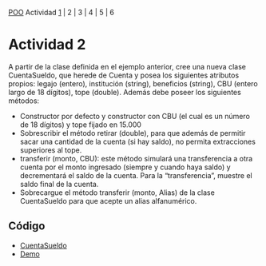 [POO](POO.md) Actividad [1](ACTIVIDAD1.md) | 2 | 3 | 4 | 5 | 6
# Actividad 2
A partir de la clase definida en el ejemplo anterior, cree una nueva clase CuentaSueldo, que 
herede de Cuenta y posea los siguientes atributos propios: legajo (entero), institución 
(string), beneficios (string), CBU (entero largo de 18 dígitos), tope (double). Además debe 
poseer los siguientes métodos:
* Constructor por defecto y constructor con CBU (el cual es un número de 18 dígitos) y 
tope fijado en 15.000
* Sobrescribir el método retirar (double), para que además de permitir sacar una cantidad 
de la cuenta (si hay saldo), no permita extracciones superiores al tope.
* transferir (monto, CBU): este método simulará una transferencia a otra cuenta por el 
monto ingresado (siempre y cuando haya saldo) y decrementará el saldo de la cuenta. 
Para la “transferencia”, muestre el saldo final de la cuenta.
* Sobrecargue el método transferir (monto, Alias) de la clase CuentaSueldo para que acepte 
un alias alfanumérico.
## Código
* [CuentaSueldo](TP1-POO/src/main/java/actividad2/CuentaSueldo.java)
* [Demo](TP1-POO/src/main/java/actividad2/Demo.java)
